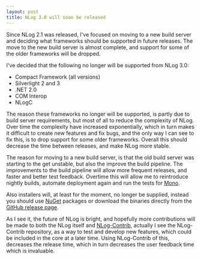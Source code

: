 ```yaml
---
layout: post
title: NLog 3.0 will soon be released
---
```


Since NLog 2.1 was released, I've focused on moving to a new build server and deciding what frameworks should be supported in future releases. The move to the new build server is almost complete, and support for some of the older frameworks will be dropped.

I've decided that the following no longer will be supported from NLog 3.0:
 * Compact Framework (all versions)
 * Silverlight 2 and 3
 * .NET 2.0
 * COM Interop
 * NLogC

The reason these frameworks no longer will be supported, is partly due to build server requirements, but most of all to reduce the complexity of NLog. Over time the complexity have increased exponentially, which in turn makes it difficult to create new features and fix bugs, and the only way I can see to fix this, is to drop support for some older frameworks. Overall this should decrease the time between releases, and make NLog more stable.

The reason for moving to a new build server, is that the old build server was starting to the get unstable, but also the improve the build pipeline. The improvements to the build pipeline will allow more frequent releases, and faster and better test feedback. Overtime this will allow me to reintroduce nightly builds, automate deployment again and run the tests for [Mono](http://www.mono-project.com/ "The Mono project").

Also installers will, at least for the moment, no longer be supplied, instead you should use [NuGet](http://nuget.org/ "NuGet") packages or download the binaries directly from the [GitHub release page](https://github.com/NLog/NLog/releases "GitHub release page").

As I see it, the future of NLog is bright, and hopefully more contributions will be made to both the NLog itself and [NLog-Contrib](http://github.com/NLog/NLog-Contrib "NLog Contrib"), actually I see the NLog-Contrib repository, as a way to test and develop new features, which could be included in the core at a later time. Using NLog-Contrib of this, decreases the release time, which in turn decreases the user feedback time which is invaluable.